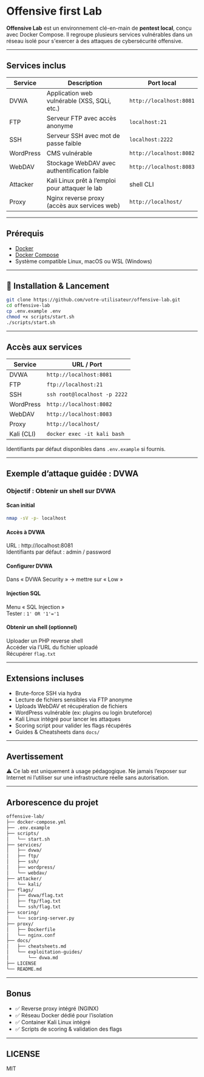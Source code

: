 # Offensive first Lab

**Offensive Lab** est un environnement clé-en-main de **pentest local**, conçu avec Docker Compose. Il regroupe plusieurs services vulnérables dans un réseau isolé pour s'exercer à des attaques de cybersécurité offensive.

---

## Services inclus

| Service    | Description                                        | Port local             |
|------------|----------------------------------------------------|------------------------|
| DVWA       | Application web vulnérable (XSS, SQLi, etc.)       | `http://localhost:8081` |
| FTP        | Serveur FTP avec accès anonyme                     | `localhost:21`         |
| SSH        | Serveur SSH avec mot de passe faible               | `localhost:2222`       |
| WordPress  | CMS vulnérable                                     | `http://localhost:8082` |
| WebDAV     | Stockage WebDAV avec authentification faible       | `http://localhost:8083` |
| Attacker   | Kali Linux prêt à l’emploi pour attaquer le lab    | shell CLI              |
| Proxy      | Nginx reverse proxy (accès aux services web)       | `http://localhost/`    |

---

## Prérequis

- [Docker](https://docs.docker.com/get-docker/)
- [Docker Compose](https://docs.docker.com/compose/install/)
- Système compatible Linux, macOS ou WSL (Windows)

---

## 🚀 Installation & Lancement

```bash
git clone https://github.com/votre-utilisateur/offensive-lab.git
cd offensive-lab
cp .env.example .env
chmod +x scripts/start.sh
./scripts/start.sh
```

---

## Accès aux services

| Service    | URL / Port                |
|------------|---------------------------|
| DVWA       | `http://localhost:8081`   |
| FTP        | `ftp://localhost:21`      |
| SSH        | `ssh root@localhost -p 2222` |
| WordPress  | `http://localhost:8082`   |
| WebDAV     | `http://localhost:8083`   |
| Proxy      | `http://localhost/`       |
| Kali (CLI) | `docker exec -it kali bash` |

Identifiants par défaut disponibles dans `.env.example` si fournis.

---

## Exemple d’attaque guidée : DVWA

### Objectif : Obtenir un shell sur DVWA

#### Scan initial
```bash
nmap -sV -p- localhost
```

#### Accès à DVWA
URL : http://localhost:8081  
Identifiants par défaut : admin / password

#### Configurer DVWA
Dans « DVWA Security » → mettre sur « Low »

#### Injection SQL
Menu « SQL Injection »  
Tester : `1' OR '1'='1`

#### Obtenir un shell (optionnel)
Uploader un PHP reverse shell  
Accéder via l’URL du fichier uploadé  
Récupérer `flag.txt`

---

## Extensions incluses

- Brute-force SSH via hydra
- Lecture de fichiers sensibles via FTP anonyme
- Uploads WebDAV et récupération de fichiers
- WordPress vulnérable (ex: plugins ou login bruteforce)
- Kali Linux intégré pour lancer les attaques
- Scoring script pour valider les flags récupérés
- Guides & Cheatsheets dans `docs/`

---

## Avertissement

⚠️ Ce lab est uniquement à usage pédagogique. Ne jamais l’exposer sur Internet ni l’utiliser sur une infrastructure réelle sans autorisation.

---

## Arborescence du projet

```bash
offensive-lab/
├── docker-compose.yml
├── .env.example
├── scripts/
│   └── start.sh
├── services/
│   ├── dvwa/
│   ├── ftp/
│   ├── ssh/
│   ├── wordpress/
│   └── webdav/
├── attacker/
│   └── kali/
├── flags/
│   ├── dvwa/flag.txt
│   ├── ftp/flag.txt
│   └── ssh/flag.txt
├── scoring/
│   └── scoring-server.py
├── proxy/
│   ├── Dockerfile
│   └── nginx.conf
├── docs/
│   ├── cheatsheets.md
│   └── exploitation-guides/
│       └── dvwa.md
├── LICENSE
└── README.md
```

---

## Bonus

- ✅ Reverse proxy intégré (NGINX)
- ✅ Réseau Docker dédié pour l’isolation
- ✅ Container Kali Linux intégré
- ✅ Scripts de scoring & validation des flags

---

## LICENSE

MIT
